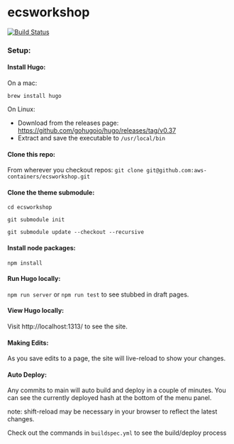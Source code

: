 # ecsworkshop

[![Build Status](https://codebuild.us-east-1.amazonaws.com/badges?uuid=eyJlbmNyeXB0ZWREYXRhIjoiN1hKcXpqSUFDaVpjdGpxSDJFVngwMXZzaDFIaFZESWpIYkR6ZWlGQ1lCR3NRTGo2emVWZThpaWoyenB4WDJEZmZFaW15RHlzUmg4MmFtTXpuOTB1UVY4PSIsIml2UGFyYW1ldGVyU3BlYyI6IjIrcXBxMDJBSlVSRnRPWU4iLCJtYXRlcmlhbFNldFNlcmlhbCI6MX0%3D&branch=main)](https://codebuild.us-east-1.amazonaws.com/badges?uuid=eyJlbmNyeXB0ZWREYXRhIjoiN1hKcXpqSUFDaVpjdGpxSDJFVngwMXZzaDFIaFZESWpIYkR6ZWlGQ1lCR3NRTGo2emVWZThpaWoyenB4WDJEZmZFaW15RHlzUmg4MmFtTXpuOTB1UVY4PSIsIml2UGFyYW1ldGVyU3BlYyI6IjIrcXBxMDJBSlVSRnRPWU4iLCJtYXRlcmlhbFNldFNlcmlhbCI6MX0%3D&branch=main)

### Setup:

#### Install Hugo:

On a mac:

`brew install hugo`

On Linux:

- Download from the releases page: https://github.com/gohugoio/hugo/releases/tag/v0.37
- Extract and save the executable to `/usr/local/bin`

#### Clone this repo:

From wherever you checkout repos:
`git clone git@github.com:aws-containers/ecsworkshop.git`

#### Clone the theme submodule:

`cd ecsworkshop`

`git submodule init`

`git submodule update --checkout --recursive`

#### Install node packages:

`npm install`

#### Run Hugo locally:

`npm run server`
or
`npm run test` to see stubbed in draft pages.

#### View Hugo locally:

Visit http://localhost:1313/ to see the site.

#### Making Edits:

As you save edits to a page, the site will live-reload to show your changes.

#### Auto Deploy:

Any commits to main will auto build and deploy in a couple of minutes. You can see the currently
deployed hash at the bottom of the menu panel.

note: shift-reload may be necessary in your browser to reflect the latest changes.

Check out the commands in `buildspec.yml` to see the build/deploy process
